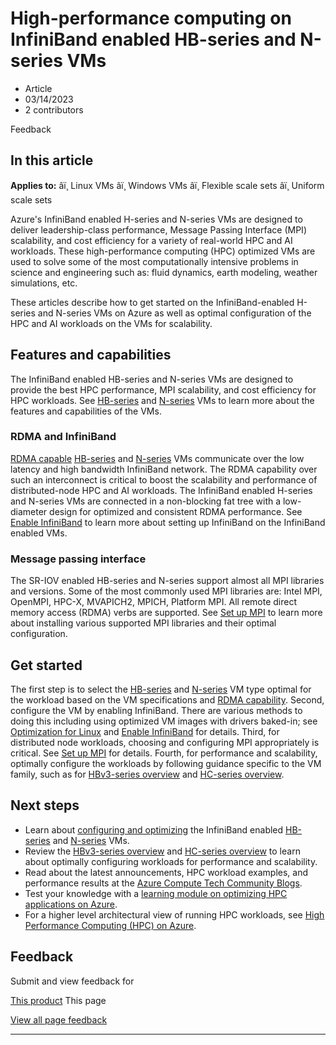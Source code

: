 # High-performance computing on InfiniBand enabled HB-series and N-series VMs

* Article
* 03/14/2023
* 2 contributors

Feedback

## In this article

**Applies to:** âï¸ Linux VMs âï¸ Windows VMs âï¸ Flexible scale sets âï¸ Uniform scale sets

Azure's InfiniBand enabled H-series and N-series VMs are designed to deliver leadership-class performance, Message Passing Interface (MPI) scalability, and cost efficiency for a variety of real-world HPC and AI workloads. These high-performance computing (HPC) optimized VMs are used to solve some of the most computationally intensive problems in science and engineering such as: fluid dynamics, earth modeling, weather simulations, etc.

These articles describe how to get started on the InfiniBand-enabled H-series and N-series VMs on Azure as well as optimal configuration of the HPC and AI workloads on the VMs for scalability.

## Features and capabilities

The InfiniBand enabled HB-series and N-series VMs are designed to provide the best HPC performance, MPI scalability, and cost efficiency for HPC workloads. See [HB-series](sizes-hpc) and [N-series](sizes-gpu) VMs to learn more about the features and capabilities of the VMs.

### RDMA and InfiniBand

[RDMA capable](sizes-hpc#rdma-capable-instances) [HB-series](sizes-hpc) and [N-series](sizes-gpu) VMs communicate over the low latency and high bandwidth InfiniBand network. The RDMA capability over such an interconnect is critical to boost the scalability and performance of distributed-node HPC and AI workloads. The InfiniBand enabled H-series and N-series VMs are connected in a non-blocking fat tree with a low-diameter design for optimized and consistent RDMA performance.
See [Enable InfiniBand](extensions/enable-infiniband) to learn more about setting up InfiniBand on the InfiniBand enabled VMs.

### Message passing interface

The SR-IOV enabled HB-series and N-series support almost all MPI libraries and versions. Some of the most commonly used MPI libraries are: Intel MPI, OpenMPI, HPC-X, MVAPICH2, MPICH, Platform MPI. All remote direct memory access (RDMA) verbs are supported.
See [Set up MPI](setup-mpi) to learn more about installing various supported MPI libraries and their optimal configuration.

## Get started

The first step is to select the [HB-series](sizes-hpc) and [N-series](sizes-gpu) VM type optimal for the workload based on the VM specifications and [RDMA capability](sizes-hpc#rdma-capable-instances).
Second, configure the VM by enabling InfiniBand. There are various methods to doing this including using optimized VM images with drivers baked-in; see [Optimization for Linux](configure) and [Enable InfiniBand](extensions/enable-infiniband) for details.
Third, for distributed node workloads, choosing and configuring MPI appropriately is critical. See [Set up MPI](setup-mpi) for details.
Fourth, for performance and scalability, optimally configure the workloads by following guidance specific to the VM family, such as for [HBv3-series overview](hbv3-series-overview) and [HC-series overview](hc-series-overview).

## Next steps

* Learn about [configuring and optimizing](configure) the InfiniBand enabled [HB-series](sizes-hpc) and [N-series](sizes-gpu) VMs.
* Review the [HBv3-series overview](hb-series-overview) and [HC-series overview](hc-series-overview) to learn about optimally configuring workloads for performance and scalability.
* Read about the latest announcements, HPC workload examples, and performance results at the [Azure Compute Tech Community Blogs](https://techcommunity.microsoft.com/t5/azure-compute/bg-p/AzureCompute).
* Test your knowledge with a [learning module on optimizing HPC applications on Azure](/en-us/training/modules/optimize-tightly-coupled-hpc-apps/).
* For a higher level architectural view of running HPC workloads, see [High Performance Computing (HPC) on Azure](/en-us/azure/architecture/topics/high-performance-computing/).

## Feedback

Submit and view feedback for

[This product](https://feedback.azure.com/d365community/forum/ec2f1827-be25-ec11-b6e6-000d3a4f0f1c)
This page

[View all page feedback](https://github.com/MicrosoftDocs/azure-docs/issues)

---
